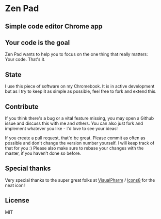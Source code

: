 # Zen Pad
## Simple code editor Chrome app

## Your code is the goal
Zen Pad wants to help you to focus on the one thing that really matters: Your code.
That's it.

## State
I use this piece of software on my Chromebook. It is in active development but as I try to keep it as simple as possible, feel free to fork and extend this.

## Contribute
If you think there's a bug or a vital feature missing, you may open a Github issue and discuss this with me and others.
You can also just fork and implement whatever you like - I'd love to see your ideas!

If you create a pull request, that'd be great. Please commit as often as possible and don't change the version number yourself. I will keep track of that for you :)
Please also make sure to rebase your changes with the master, if you haven't done so before.

## Special thanks
Very special thanks to the super great folks at [VisualPharm](http://www.visualpharm.com/) / [Icons8](http://www.icons8.com) for the neat icon!

## License
MIT